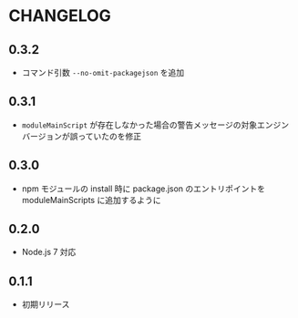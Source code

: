 # CHANGELOG

## 0.3.2
* コマンド引数 `--no-omit-packagejson` を追加

## 0.3.1
* `moduleMainScript` が存在しなかった場合の警告メッセージの対象エンジンバージョンが誤っていたのを修正

## 0.3.0
* npm モジュールの install 時に package.json のエントリポイントを moduleMainScripts に追加するように

## 0.2.0
* Node.js 7 対応

## 0.1.1

* 初期リリース
